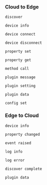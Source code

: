 
### Cloud to Edge

`discover`

`device info`

`device connect`

`device disconnect`

`property set`

`property get`

`method call`

`plugin message`

`plugin setting`

`plugin data`

`config set`


### Edge to Cloud

`device info`

`property changed`

`event raised`

`log info`

`log error`

`discover complete`

`plugin data`